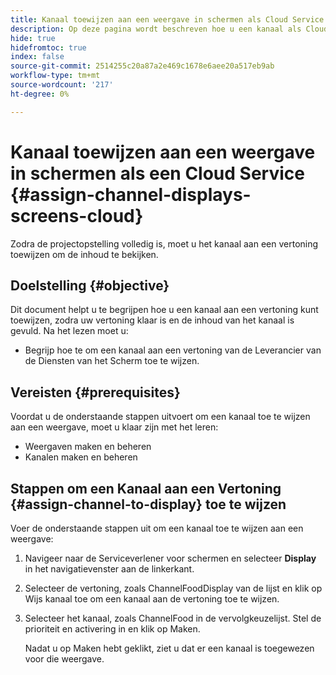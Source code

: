 ```yaml
---
title: Kanaal toewijzen aan een weergave in schermen als Cloud Service
description: Op deze pagina wordt beschreven hoe u een kanaal als Cloud Service kunt toewijzen aan een weergave in schermen.
hide: true
hidefromtoc: true
index: false
source-git-commit: 2514255c20a87a2e469c1678e6aee20a517eb9ab
workflow-type: tm+mt
source-wordcount: '217'
ht-degree: 0%

---
```



# Kanaal toewijzen aan een weergave in schermen als een Cloud Service {#assign-channel-displays-screens-cloud}

Zodra de projectopstelling volledig is, moet u het kanaal aan een vertoning toewijzen om de inhoud te bekijken.

## Doelstelling {#objective}

Dit document helpt u te begrijpen hoe u een kanaal aan een vertoning kunt toewijzen, zodra uw vertoning klaar is en de inhoud van het kanaal is gevuld. Na het lezen moet u:

* Begrijp hoe te om een kanaal aan een vertoning van de Leverancier van de Diensten van het Scherm toe te wijzen.

## Vereisten {#prerequisites}

Voordat u de onderstaande stappen uitvoert om een kanaal toe te wijzen aan een weergave, moet u klaar zijn met het leren:

* Weergaven maken en beheren
* Kanalen maken en beheren

## Stappen om een Kanaal aan een Vertoning {#assign-channel-to-display} toe te wijzen

Voer de onderstaande stappen uit om een kanaal toe te wijzen aan een weergave:

1. Navigeer naar de Serviceverlener voor schermen en selecteer **Display** in het navigatievenster aan de linkerkant.

1. Selecteer de vertoning, zoals ChannelFoodDisplay van de lijst en klik op Wijs kanaal toe om een kanaal aan de vertoning toe te wijzen.

1. Selecteer het kanaal, zoals ChannelFood in de vervolgkeuzelijst. Stel de prioriteit en activering in en klik op Maken.


   Nadat u op Maken hebt geklikt, ziet u dat er een kanaal is toegewezen voor die weergave.

